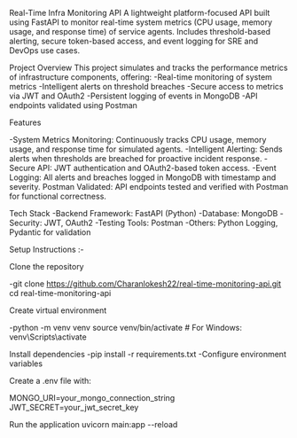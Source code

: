 Real-Time Infra Monitoring API
A lightweight platform-focused API built using FastAPI to monitor real-time system metrics (CPU usage, memory usage, and response time) of service agents. Includes threshold-based alerting, secure token-based access, and event logging for SRE and DevOps use cases.

Project Overview
This project simulates and tracks the performance metrics of infrastructure components, offering:
-Real-time monitoring of system metrics
-Intelligent alerts on threshold breaches
-Secure access to metrics via JWT and OAuth2
-Persistent logging of events in MongoDB
-API endpoints validated using Postman


Features

-System Metrics Monitoring: Continuously tracks CPU usage, memory usage, and response time for simulated agents.
-Intelligent Alerting: Sends alerts when thresholds are breached for proactive incident response.
-Secure API: JWT authentication and OAuth2-based token access.
-Event Logging: All alerts and breaches logged in MongoDB with timestamp and severity.
Postman Validated: API endpoints tested and verified with Postman for functional correctness.


Tech Stack
-Backend Framework: FastAPI (Python)
-Database: MongoDB
-Security: JWT, OAuth2
-Testing Tools: Postman
-Others: Python Logging, Pydantic for validation




Setup Instructions :-

Clone the repository

-git clone https://github.com/Charanlokesh22/real-time-monitoring-api.git
cd real-time-monitoring-api


Create virtual environment

-python -m venv venv
source venv/bin/activate  # For Windows: venv\Scripts\activate


Install dependencies
-pip install -r requirements.txt
-Configure environment variables


Create a .env file with:

MONGO_URI=your_mongo_connection_string
JWT_SECRET=your_jwt_secret_key


Run the application
uvicorn main:app --reload
